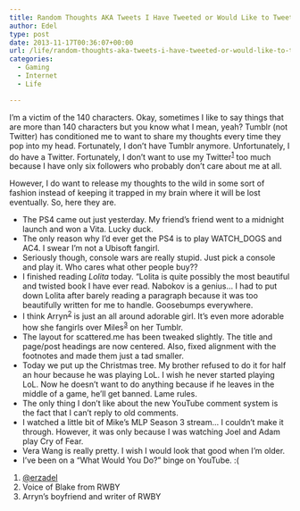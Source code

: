 ```yaml
---
title: Random Thoughts AKA Tweets I Have Tweeted or Would Like to Tweet
author: Edel
type: post
date: 2013-11-17T00:36:07+00:00
url: /life/random-thoughts-aka-tweets-i-have-tweeted-or-would-like-to-tweet/
categories:
  - Gaming
  - Internet
  - Life

---
```

I&#8217;m a victim of the 140 characters. Okay, sometimes I like to say things that are more than 140 characters but you know what I mean, yeah? Tumblr (not Twitter) has conditioned me to want to share my thoughts every time they pop into my head. Fortunately, I don&#8217;t have Tumblr anymore. Unfortunately, I do have a Twitter. Fortunately, I don&#8217;t want to use my Twitter<sup class="footnote"><a href="#foot_ajs-fn-id_1-177" id="back_ajs-fn-id_1-177">1</a></sup> too much because I have only six followers who probably don&#8217;t care about me at all.

However, I do want to release my thoughts to the wild in some sort of fashion instead of keeping it trapped in my brain where it will be lost eventually. So, here they are.

  * The PS4 came out just yesterday. My friend&#8217;s friend went to a midnight launch and won a Vita. Lucky duck.
  * The only reason why I&#8217;d ever get the PS4 is to play WATCH_DOGS and AC4. I swear I&#8217;m not a Ubisoft fangirl.
  * Seriously though, console wars are really stupid. Just pick a console and play it. Who cares what other people buy??
  * I finished reading _Lolita_ today. &#8220;Lolita is quite possibly the most beautiful and twisted book I have ever read. Nabokov is a genius&#8230; I had to put down Lolita after barely reading a paragraph because it was too beautifully written for me to handle. Goosebumps everywhere.
  * I think Arryn<sup class="footnote"><a href="#foot_ajs-fn-id_2-177" id="back_ajs-fn-id_2-177">2</a></sup> is just an all around adorable girl. It&#8217;s even more adorable how she fangirls over Miles<sup class="footnote"><a href="#foot_ajs-fn-id_3-177" id="back_ajs-fn-id_3-177">3</a></sup> on her Tumblr.
  * The layout for scattered.me has been tweaked slightly. The title and page/post headings are now centered. Also, fixed alignment with the footnotes and made them just a tad smaller.
  * Today we put up the Christmas tree. My brother refused to do it for half an hour because he was playing LoL. I wish he never started playing LoL. Now he doesn&#8217;t want to do anything because if he leaves in the middle of a game, he&#8217;ll get banned. Lame rules.
  * The only thing I don&#8217;t like about the new YouTube comment system is the fact that I can&#8217;t reply to old comments.
  * I watched a little bit of Mike&#8217;s MLP Season 3 stream&#8230; I couldn&#8217;t make it through. However, it was only because I was watching Joel and Adam play Cry of Fear.
  * Vera Wang is really pretty. I wish I would look that good when I&#8217;m older.
  * I&#8217;ve been on a &#8220;What Would You Do?&#8221; binge on YouTube. :(

<ol class="footnote">
  <li>
    <a id="foot_ajs-fn-id_1-177"></a><a href="http://twitter.com/erzadel">@erzadel</a>&nbsp;&nbsp;<a class="ajs-back-link" href="#back_ajs-fn-id_1-177"></a>
  </li>
  <li>
    <a id="foot_ajs-fn-id_2-177"></a>Voice of Blake from RWBY&nbsp;&nbsp;<a class="ajs-back-link" href="#back_ajs-fn-id_2-177"></a>
  </li>
  <li>
    <a id="foot_ajs-fn-id_3-177"></a>Arryn&#8217;s boyfriend and writer of RWBY&nbsp;&nbsp;<a class="ajs-back-link" href="#back_ajs-fn-id_3-177"></a>
  </li>
</ol>

<div id="ajs-fn-id_1-177" style="display:none;margin:0;" class="ajs-footnote-popup">
  <div>
    <a href="http://twitter.com/erzadel">@erzadel</a>
  </div>
</div>

<div id="ajs-fn-id_2-177" style="display:none;margin:0;" class="ajs-footnote-popup">
  <div>
    Voice of Blake from RWBY
  </div>
</div>

<div id="ajs-fn-id_3-177" style="display:none;margin:0;" class="ajs-footnote-popup">
  <div>
    Arryn&#8217;s boyfriend and writer of RWBY
  </div>
</div>